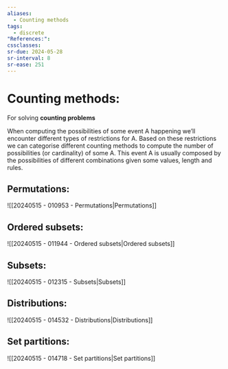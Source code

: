 ```yaml
---
aliases:
  - Counting methods
tags:
  - discrete
"References:": 
cssclasses: 
sr-due: 2024-05-28
sr-interval: 8
sr-ease: 251
---
```

# Counting methods: 
For solving **counting problems**

When computing the possibilities of some event A happening we’ll encounter different types of restrictions for A. Based on these restrictions we can categorise different counting methods to compute the number of possibilities (or cardinality) of some A.
This event A is usually composed by the possibilities of different combinations given some values, length and rules. 

## Permutations: 
![[20240515 - 010953 - Permutations|Permutations]]

## Ordered subsets:
![[20240515 - 011944 - Ordered subsets|Ordered subsets]]

## Subsets: 
![[20240515 - 012315 - Subsets|Subsets]]

## Distributions: 
![[20240515 - 014532 - Distributions|Distributions]]
## Set partitions: 
![[20240515 - 014718 - Set partitions|Set partitions]]
